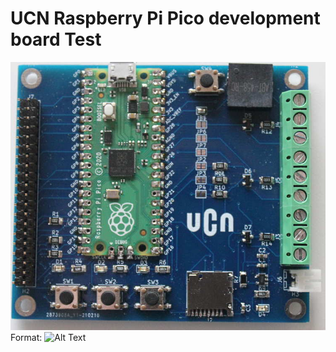 # UCN Raspberry Pi Pico development board Test
![UCN_Board](/image/UCN_RP2_Board.JPG)
Format: ![Alt Text](url)
